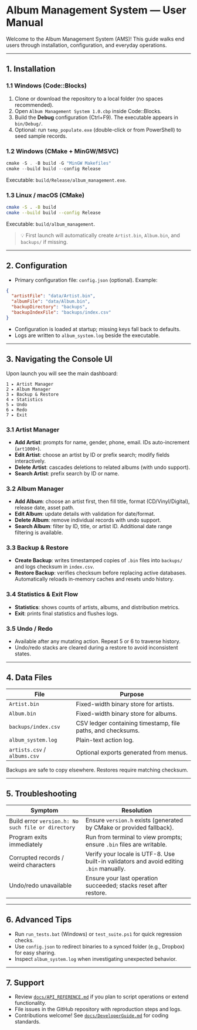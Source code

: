 # Album Management System — User Manual

Welcome to the Album Management System (AMS)! This guide walks end users through installation, configuration, and everyday operations.

---

## 1. Installation

### 1.1 Windows (Code::Blocks)
1. Clone or download the repository to a local folder (no spaces recommended).
2. Open `Album Management System 1.0.cbp` inside Code::Blocks.
3. Build the **Debug** configuration (Ctrl+F9). The executable appears in `bin/Debug/`.
4. Optional: run `temp_populate.exe` (double-click or from PowerShell) to seed sample records.

### 1.2 Windows (CMake + MinGW/MSVC)
```powershell
cmake -S . -B build -G "MinGW Makefiles"
cmake --build build --config Release
```
Executable: `build/Release/album_management.exe`.

### 1.3 Linux / macOS (CMake)
```bash
cmake -S . -B build
cmake --build build --config Release
```
Executable: `build/album_management`.

> 💡  First launch will automatically create `Artist.bin`, `Album.bin`, and `backups/` if missing.

---

## 2. Configuration

- Primary configuration file: `config.json` (optional). Example:
```json
{
  "artistFile": "data/Artist.bin",
  "albumFile": "data/Album.bin",
  "backupDirectory": "backups",
  "backupIndexFile": "backups/index.csv"
}
```
- Configuration is loaded at startup; missing keys fall back to defaults.
- Logs are written to `album_system.log` beside the executable.

---

## 3. Navigating the Console UI

Upon launch you will see the main dashboard:

```
1 ▸ Artist Manager
2 ▸ Album Manager
3 ▸ Backup & Restore
4 ▸ Statistics
5 ▸ Undo
6 ▸ Redo
7 ▸ Exit
```

### 3.1 Artist Manager
- **Add Artist**: prompts for name, gender, phone, email. IDs auto-increment (`art1000+`).
- **Edit Artist**: choose an artist by ID or prefix search; modify fields interactively.
- **Delete Artist**: cascades deletions to related albums (with undo support).
- **Search Artist**: prefix search by ID or name.

### 3.2 Album Manager
- **Add Album**: choose an artist first, then fill title, format (CD/Vinyl/Digital), release date, asset path.
- **Edit Album**: update details with validation for date/format.
- **Delete Album**: remove individual records with undo support.
- **Search Album**: filter by ID, title, or artist ID. Additional date range filtering is available.

### 3.3 Backup & Restore
- **Create Backup**: writes timestamped copies of `.bin` files into `backups/` and logs checksum in `index.csv`.
- **Restore Backup**: verifies checksum before replacing active databases. Automatically reloads in-memory caches and resets undo history.

### 3.4 Statistics & Exit Flow
- **Statistics**: shows counts of artists, albums, and distribution metrics.
- **Exit**: prints final statistics and flushes logs.

### 3.5 Undo / Redo
- Available after any mutating action. Repeat 5 or 6 to traverse history.
- Undo/redo stacks are cleared during a restore to avoid inconsistent states.

---

## 4. Data Files

| File | Purpose |
| --- | --- |
| `Artist.bin` | Fixed-width binary store for artists. |
| `Album.bin` | Fixed-width binary store for albums. |
| `backups/index.csv` | CSV ledger containing timestamp, file paths, and checksums. |
| `album_system.log` | Plain-text action log. |
| `artists.csv` / `albums.csv` | Optional exports generated from menus. |

Backups are safe to copy elsewhere. Restores require matching checksum.

---

## 5. Troubleshooting

| Symptom | Resolution |
| --- | --- |
| Build error `version.h: No such file or directory` | Ensure `version.h` exists (generated by CMake or provided fallback). |
| Program exits immediately | Run from terminal to view prompts; ensure `.bin` files are writable. |
| Corrupted records / weird characters | Verify your locale is UTF-8. Use built-in validators and avoid editing `.bin` manually. |
| Undo/redo unavailable | Ensure your last operation succeeded; stacks reset after restore. |

---

## 6. Advanced Tips

- Run `run_tests.bat` (Windows) or `test_suite.ps1` for quick regression checks.
- Use `config.json` to redirect binaries to a synced folder (e.g., Dropbox) for easy sharing.
- Inspect `album_system.log` when investigating unexpected behavior.

---

## 7. Support

- Review [`docs/API_REFERENCE.md`](API_REFERENCE.md) if you plan to script operations or extend functionality.
- File issues in the GitHub repository with reproduction steps and logs.
- Contributions welcome! See [`docs/DeveloperGuide.md`](DeveloperGuide.md) for coding standards.
